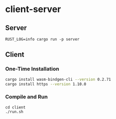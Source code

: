 # client-server

## Server

```
RUST_LOG=info cargo run -p server
```

## Client

### One-Time Installation

```bash
cargo install wasm-bindgen-cli --version 0.2.71
cargo install https --version 1.10.0
```

### Compile and Run

```
cd client
./run.sh
```


